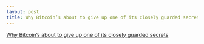```yaml
---
layout: post
title: Why Bitcoin’s about to give up one of its closely guarded secrets
---
```


[Why Bitcoin’s about to give up one of its closely guarded secrets](https://nakedsecurity.sophos.com/2018/06/26/why-bitcoins-about-to-give-up-one-of-its-closely-guarded-secrets/)
